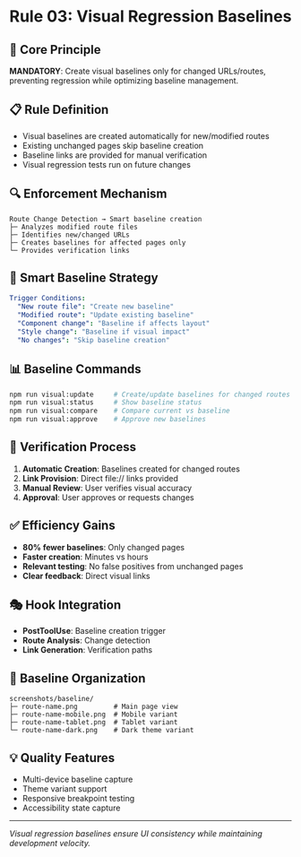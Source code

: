# Rule 03: Visual Regression Baselines

## 🎯 Core Principle
**MANDATORY**: Create visual baselines only for changed URLs/routes, preventing regression while optimizing baseline management.

## 📋 Rule Definition
- Visual baselines are created automatically for new/modified routes
- Existing unchanged pages skip baseline creation
- Baseline links are provided for manual verification
- Visual regression tests run on future changes

## 🔍 Enforcement Mechanism
```
Route Change Detection → Smart baseline creation
├─ Analyzes modified route files
├─ Identifies new/changed URLs
├─ Creates baselines for affected pages only
└─ Provides verification links
```

## 🎯 Smart Baseline Strategy
```yaml
Trigger Conditions:
  "New route file": "Create new baseline"
  "Modified route": "Update existing baseline"
  "Component change": "Baseline if affects layout"
  "Style change": "Baseline if visual impact"
  "No changes": "Skip baseline creation"
```

## 📊 Baseline Commands
```bash
npm run visual:update     # Create/update baselines for changed routes
npm run visual:status     # Show baseline status
npm run visual:compare    # Compare current vs baseline
npm run visual:approve    # Approve new baselines
```

## 🔗 Verification Process
1. **Automatic Creation**: Baselines created for changed routes
2. **Link Provision**: Direct file:// links provided
3. **Manual Review**: User verifies visual accuracy
4. **Approval**: User approves or requests changes

## ✅ Efficiency Gains
- **80% fewer baselines**: Only changed pages
- **Faster creation**: Minutes vs hours
- **Relevant testing**: No false positives from unchanged pages
- **Clear feedback**: Direct visual links

## 🎭 Hook Integration
- **PostToolUse**: Baseline creation trigger
- **Route Analysis**: Change detection
- **Link Generation**: Verification paths

## 📸 Baseline Organization
```
screenshots/baseline/
├─ route-name.png         # Main page view
├─ route-name-mobile.png  # Mobile variant
├─ route-name-tablet.png  # Tablet variant
└─ route-name-dark.png    # Dark theme variant
```

## 💡 Quality Features
- Multi-device baseline capture
- Theme variant support
- Responsive breakpoint testing
- Accessibility state capture

---
*Visual regression baselines ensure UI consistency while maintaining development velocity.*